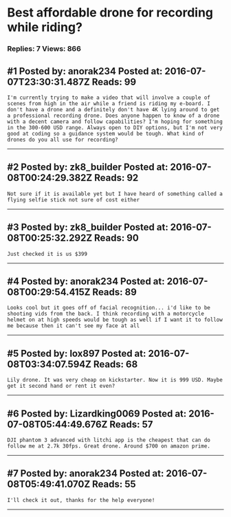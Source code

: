 # Best affordable drone for recording while riding?

### Replies: 7 Views: 866

## \#1 Posted by: anorak234 Posted at: 2016-07-07T23:30:31.487Z Reads: 99

```
I'm currently trying to make a video that will involve a couple of scenes from high in the air while a friend is riding my e-board. I don't have a drone and a definitely don't have 4K lying around to get a professional recording drone. Does anyone happen to know of a drone with a decent camera and follow capabilities? I'm hoping for something in the 300-600 USD range. Always open to DIY options, but I'm not very good at coding so a guidance system would be tough. What kind of drones do you all use for recording?
```

---
## \#2 Posted by: zk8_builder Posted at: 2016-07-08T00:24:29.382Z Reads: 92

```
Not sure if it is available yet but I have heard of something called a flying selfie stick not sure of cost either
```

---
## \#3 Posted by: zk8_builder Posted at: 2016-07-08T00:25:32.292Z Reads: 90

```
Just checked it is us $399
```

---
## \#4 Posted by: anorak234 Posted at: 2016-07-08T00:29:54.415Z Reads: 89

```
Looks cool but it goes off of facial recognition... i'd like to be shooting vids from the back. I think recording with a motorcycle helmet on at high speeds would be tough as well if I want it to follow me because then it can't see my face at all
```

---
## \#5 Posted by: lox897 Posted at: 2016-07-08T03:34:07.594Z Reads: 68

```
Lily drone. It was very cheap on kickstarter. Now it is 999 USD. Maybe get it second hand or rent it even?
```

---
## \#6 Posted by: Lizardking0069 Posted at: 2016-07-08T05:44:49.676Z Reads: 57

```
DJI phantom 3 advanced with litchi app is the cheapest that can do follow me at 2.7k 30fps. Great drone. Around $700 on amazon prime.
```

---
## \#7 Posted by: anorak234 Posted at: 2016-07-08T05:49:41.070Z Reads: 55

```
I'll check it out, thanks for the help everyone!
```

---
